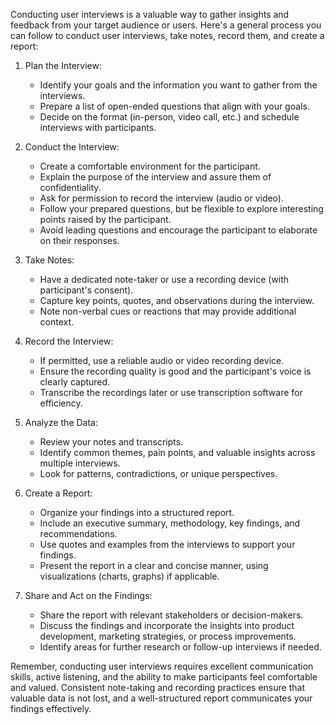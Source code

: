 Conducting user interviews is a valuable way to gather insights and feedback from your target audience or users. Here's a general process you can follow to conduct user interviews, take notes, record them, and create a report:

1. Plan the Interview:
   - Identify your goals and the information you want to gather from the interviews.
   - Prepare a list of open-ended questions that align with your goals.
   - Decide on the format (in-person, video call, etc.) and schedule interviews with participants.

2. Conduct the Interview:
   - Create a comfortable environment for the participant.
   - Explain the purpose of the interview and assure them of confidentiality.
   - Ask for permission to record the interview (audio or video).
   - Follow your prepared questions, but be flexible to explore interesting points raised by the participant.
   - Avoid leading questions and encourage the participant to elaborate on their responses.

3. Take Notes:
   - Have a dedicated note-taker or use a recording device (with participant's consent).
   - Capture key points, quotes, and observations during the interview.
   - Note non-verbal cues or reactions that may provide additional context.

4. Record the Interview:
   - If permitted, use a reliable audio or video recording device.
   - Ensure the recording quality is good and the participant's voice is clearly captured.
   - Transcribe the recordings later or use transcription software for efficiency.

5. Analyze the Data:
   - Review your notes and transcripts.
   - Identify common themes, pain points, and valuable insights across multiple interviews.
   - Look for patterns, contradictions, or unique perspectives.

6. Create a Report:
   - Organize your findings into a structured report.
   - Include an executive summary, methodology, key findings, and recommendations.
   - Use quotes and examples from the interviews to support your findings.
   - Present the report in a clear and concise manner, using visualizations (charts, graphs) if applicable.

7. Share and Act on the Findings:
   - Share the report with relevant stakeholders or decision-makers.
   - Discuss the findings and incorporate the insights into product development, marketing strategies, or process improvements.
   - Identify areas for further research or follow-up interviews if needed.

Remember, conducting user interviews requires excellent communication skills, active listening, and the ability to make participants feel comfortable and valued. Consistent note-taking and recording practices ensure that valuable data is not lost, and a well-structured report communicates your findings effectively.